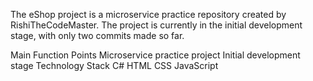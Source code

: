 The eShop project is a microservice practice repository created by RishiTheCodeMaster. The project is currently in the initial development stage, with only two commits made so far.

Main Function Points
Microservice practice project
Initial development stage
Technology Stack
C#
HTML
CSS
JavaScript
